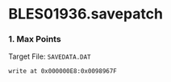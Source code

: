 # BLES01936.savepatch

### 1. Max Points

Target File: `SAVEDATA.DAT`

```
write at 0x000000E8:0x0098967F
```

